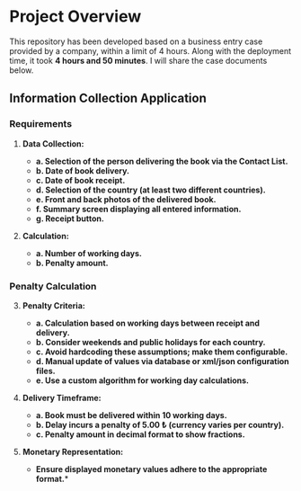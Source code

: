 # Project Overview

This repository has been developed based on a business entry case provided by a company, within a limit of 4 hours. Along with the deployment time, it took **4 hours and 50 minutes**. I will share the case documents below.

## Information Collection Application

### Requirements

1. **Data Collection:**
    - **a. Selection of the person delivering the book via the Contact List.**
    - **b. Date of book delivery.**
    - **c. Date of book receipt.**
    - **d. Selection of the country (at least two different countries).**
    - **e. Front and back photos of the delivered book.**
    - **f. Summary screen displaying all entered information.**
    - **g. Receipt button.**

2. **Calculation:**
    - **a. Number of working days.**
    - **b. Penalty amount.**

### Penalty Calculation

3. **Penalty Criteria:**
    - **a. Calculation based on working days between receipt and delivery.**
    - **b. Consider weekends and public holidays for each country.**
    - **c. Avoid hardcoding these assumptions; make them configurable.**
    - **d. Manual update of values via database or xml/json configuration files.**
    - **e. Use a custom algorithm for working day calculations.**

4. **Delivery Timeframe:**
    - **a. Book must be delivered within 10 working days.**
    - **b. Delay incurs a penalty of 5.00 ₺ (currency varies per country).**
    - **c. Penalty amount in decimal format to show fractions.**

5. **Monetary Representation:**
    - **Ensure displayed monetary values adhere to the appropriate format.***
